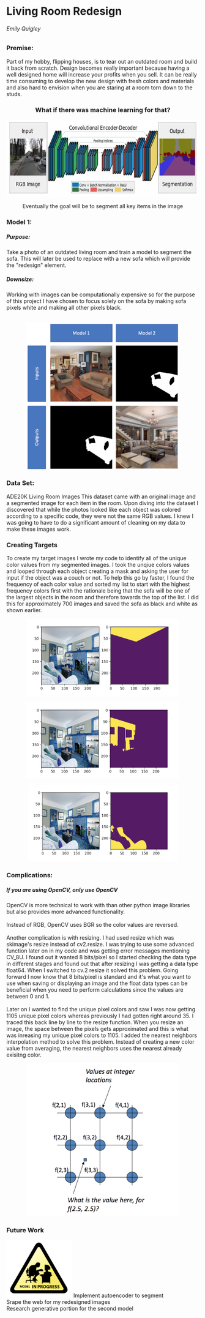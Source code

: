<h1> Living Room Redesign</h1>

<h6>Emily Quigley</h6>  

<h3>Premise:</h3> Part of my hobby, flipping houses, is to tear out an outdated room and build it back from scratch. Design becomes really important because having a well designed home will increase your profits when you sell. It can be really time consuming to develop the new design with fresh colors and materials and also hard to envision when you are staring at a room torn down to the studs.

<h3><p align="center">What if there was machine learning for that?<p align="center"></h3>

<p align="center">
  <img src='images/segnetarch.png' height=200/></p>
  
<p align="center">Eventually the goal will be to segment all key items in the image<p align="center">

<h3>Model 1:</h3> 

<h5>Purpose:</h5>Take a photo of an outdated living room and train a model to segment the sofa. This will later be used to replace with a new sofa which will provide the "redesign" element.


<h5>Downsize:</h5> Working with images can be computationally expensive so for the purpose of this project I have chosen to focus solely on the sofa by making sofa pixels white and making all other pixels black.
<br>
<br>

<p align="center">
  <img src='images/model_diagram.png' width=400/></p>


<h3> Data Set:</h3> ADE20K Living Room Images
This dataset came with an original image and a segmented image for each item in the room. Upon diving into the dataset I discovered that while the photos looked like each object was colored according to a specific code, they were not the same RGB values. I knew I was going to have to do a significant amount of cleaning on my data to make these images work.


<h3>Creating Targets</h3>
To create my target images I wrote my code to identify all of the unique color values from my segmented images. I took the unqiue colors values and looped through each object creating a mask and asking the user for input if the object was a couch or not. To help this go by faster, I found the frequency of each color value and sorted my list to start with the highest frequency colors first with the rationale being that the sofa will be one of the largest objects in the room and therefore towards the top of the list. I did this for approximately 700 images and saved the sofa as black and white as shown earlier.

<p align="center">
  <img src='images/sample_mask1.png' height=200/></p>
<p align="center">
  <img src='images/sample_mask2.png' height=200/></p>
<p align="center">
  <img src='images/sample_mask3.png' height=200/></p>

<h3>Complications:</h3>
<h5> If you are using OpenCV, only use OpenCV</h5>
OpenCV is more technical to work with than other python image libraries but also provides more advanced functionality.
<br>
<br>
Instead of RGB, OpenCV uses BGR so the color values are reversed. 
<br>
<br>
Another complication is with resizing. I had used resize which was skimage's resize instead of cv2.resize. I was trying to use some advanced function later on in my code and was getting error messages mentioning CV_8U. I found out it wanted 8 bits/pixel so I started checking the data type in different stages and found out that after resizing I was getting a data type float64. When I switched to cv.2 resize it solved this problem. Going forward I now know that 8 bits/pixel is standard and it's what you want to use when saving or displaying an image and the float data types can be beneficial when you need to perform calculations since the values are between 0 and 1.
<br>
<br>
Later on I wanted to find the unique pixel colors and saw I was now getting 1105 unique pixel colors whereas previously I had gotten right around 35. I traced this back line by line to the resize function. When you resize an image, the space between the pixels gets approximated and this is what was inreasing my unique pixel colors to 1105. I added the nearest neighbors interpolation method to solve this problem. Instead of creating a new color value from averaging, the nearest neighbors uses the nearest already exisitng color.

<p align="center">
  <img src='images/interpolation.png' height=400/></p>


<h3>Future Work</h3>
<img src='images/model_in_progress.png' height=150/>
Implement autoencoder to segment
<br>
Srape the web for my redesigned images
<br>
Research generative portion for the second model

